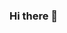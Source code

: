 ### Hi there 👋

<!--
**jvitor425/jvitor425** is a ✨ _special_ ✨ repository because its `README.md` (this file) appears on your GitHub profile.

 Meu nome é João Vitor do Nascimento, estou atualmente cursando Ciência da Computação na UESPI de Piripiri-Piauí.
